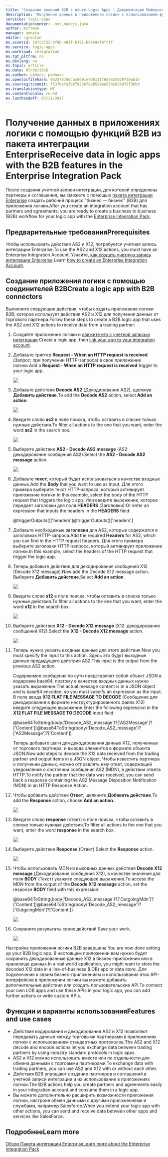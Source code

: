 ```yaml
---
title: "Создание решений B2B в Azure Logic Apps | Документация Майкрософт"
description: "Получение данных в приложениях логики с использованием функций B2B из пакета интеграции Enterprise"
services: logic-apps
documentationcenter: .net,nodejs,java
author: msftman
manager: anneta
editor: cgronlun
ms.assetid: 20fc3722-6f8b-402f-b391-b84e9df6fcff
ms.service: logic-apps
ms.workload: integration
ms.tgt_pltfrm: na
ms.devlang: na
ms.topic: article
ms.date: 07/08/2016
ms.author: LADocs; padmavc
ms.openlocfilehash: 0625787ddcbc0091e70b111f687e25929720ad15
ms.sourcegitcommit: f537befafb079256fba0529ee554c034d73f36b0
ms.translationtype: MT
ms.contentlocale: ru-RU
ms.lasthandoff: 07/11/2017
---
```

# <a name="receive-data-in-logic-apps-with-the-b2b-features-in-the-enterprise-integration-pack"></a><span data-ttu-id="a94ad-103">Получение данных в приложениях логики с помощью функций B2B из пакета интеграции Enterprise</span><span class="sxs-lookup"><span data-stu-id="a94ad-103">Receive data in logic apps with the B2B features in the Enterprise Integration Pack</span></span>

<span data-ttu-id="a94ad-104">После создания учетной записи интеграции, для которой определены партнеры и соглашения, вы сможете с помощью [пакета интеграции Enterprise](logic-apps-enterprise-integration-overview.md) создать рабочий процесс "бизнес — бизнес" (B2B) для приложения логики.</span><span class="sxs-lookup"><span data-stu-id="a94ad-104">After you create an integration account that has partners and agreements, you are ready to create a business to business (B2B) workflow for your logic app with the [Enterprise Integration Pack](logic-apps-enterprise-integration-overview.md).</span></span>

## <a name="prerequisites"></a><span data-ttu-id="a94ad-105">Предварительные требования</span><span class="sxs-lookup"><span data-stu-id="a94ad-105">Prerequisites</span></span>

<span data-ttu-id="a94ad-106">Чтобы использовать действия AS2 и X12, потребуется учетная запись интеграции Enterprise.</span><span class="sxs-lookup"><span data-stu-id="a94ad-106">To use the AS2 and X12 actions, you must have an Enterprise Integration Account.</span></span> <span data-ttu-id="a94ad-107">Узнайте, [как создать учетную запись интеграции Enterprise](../logic-apps/logic-apps-enterprise-integration-accounts.md).</span><span class="sxs-lookup"><span data-stu-id="a94ad-107">Learn [how to create an Enterprise Integration Account](../logic-apps/logic-apps-enterprise-integration-accounts.md).</span></span>

## <a name="create-a-logic-app-with-b2b-connectors"></a><span data-ttu-id="a94ad-108">Создание приложения логики с помощью соединителей B2B</span><span class="sxs-lookup"><span data-stu-id="a94ad-108">Create a logic app with B2B connectors</span></span>

<span data-ttu-id="a94ad-109">Выполните следующие действия, чтобы создать приложение логики B2B, которое использует действия AS2 и X12 для получения данных от торгового партнера.</span><span class="sxs-lookup"><span data-stu-id="a94ad-109">Follow these steps to create a B2B logic app that uses the AS2 and X12 actions to receive data from a trading partner:</span></span>

1. <span data-ttu-id="a94ad-110">Создайте приложение логики и [свяжите его с учетной записью интеграции](../logic-apps/logic-apps-enterprise-integration-accounts.md).</span><span class="sxs-lookup"><span data-stu-id="a94ad-110">Create a logic app, then [link your app to your integration account](../logic-apps/logic-apps-enterprise-integration-accounts.md).</span></span>

2. <span data-ttu-id="a94ad-111">Добавьте триггер **Request - When an HTTP request is received** (Запрос: при получении HTTP-запроса) в свое приложение логики.</span><span class="sxs-lookup"><span data-stu-id="a94ad-111">Add a **Request - When an HTTP request is received** trigger to your logic app.</span></span>

    ![](./media/logic-apps-enterprise-integration-b2b/flatfile-1.png)

3. <span data-ttu-id="a94ad-112">Добавьте действие **Decode AS2** (Декодирование AS2), щелкнув **Добавить действие**.</span><span class="sxs-lookup"><span data-stu-id="a94ad-112">To add the **Decode AS2** action, select **Add an action**.</span></span>

    ![](./media/logic-apps-enterprise-integration-b2b/transform-2.png)

4. <span data-ttu-id="a94ad-113">Введите слово **as2** в поле поиска, чтобы оставить в списке только нужные действия.</span><span class="sxs-lookup"><span data-stu-id="a94ad-113">To filter all actions to the one that you want, enter the word **as2** in the search box.</span></span>

    ![](./media/logic-apps-enterprise-integration-b2b/b2b-5.png)

5. <span data-ttu-id="a94ad-114">Выберите действие **AS2 - Decode AS2 message** (AS2: декодирование сообщений AS2).</span><span class="sxs-lookup"><span data-stu-id="a94ad-114">Select the **AS2 - Decode AS2 message** action.</span></span>

    ![](./media/logic-apps-enterprise-integration-b2b/b2b-6.png)

6. <span data-ttu-id="a94ad-115">Добавьте **текст**, который будет использоваться в качестве входных данных.</span><span class="sxs-lookup"><span data-stu-id="a94ad-115">Add the **Body** that you want to use as input.</span></span> <span data-ttu-id="a94ad-116">Для этого примера выберите текст HTTP-запроса, который активирует приложение логики.</span><span class="sxs-lookup"><span data-stu-id="a94ad-116">In this example, select the body of the HTTP request that triggers the logic app.</span></span> <span data-ttu-id="a94ad-117">Или введите выражение, которое передает заголовки для поля **HEADERS** (Заголовки):</span><span class="sxs-lookup"><span data-stu-id="a94ad-117">Or enter an expression that inputs the headers in the **HEADERS** field:</span></span>

    <span data-ttu-id="a94ad-118">@triggerOutputs()['headers']</span><span class="sxs-lookup"><span data-stu-id="a94ad-118">@triggerOutputs()['headers']</span></span>

7. <span data-ttu-id="a94ad-119">Добавьте необходимые **заголовки** для AS2, которые содержатся в заголовках HTTP-запроса.</span><span class="sxs-lookup"><span data-stu-id="a94ad-119">Add the required **Headers** for AS2, which you can find in the HTTP request headers.</span></span> <span data-ttu-id="a94ad-120">Для этого примера выберите заголовки HTTP-запроса, который активирует приложение логики.</span><span class="sxs-lookup"><span data-stu-id="a94ad-120">In this example, select the headers of the HTTP request that trigger the logic app.</span></span>

8. <span data-ttu-id="a94ad-121">Теперь добавьте действие для декодирования сообщений X12 (Decode X12 message).</span><span class="sxs-lookup"><span data-stu-id="a94ad-121">Now add the Decode X12 message action.</span></span> <span data-ttu-id="a94ad-122">Выберите **Добавить действие**.</span><span class="sxs-lookup"><span data-stu-id="a94ad-122">Select **Add an action**.</span></span>

    ![](./media/logic-apps-enterprise-integration-b2b/b2b-9.png)

9. <span data-ttu-id="a94ad-123">Введите слово **x12** в поле поиска, чтобы оставить в списке только нужные действия.</span><span class="sxs-lookup"><span data-stu-id="a94ad-123">To filter all actions to the one that you want, enter the word **x12** in the search box.</span></span>

    ![](./media/logic-apps-enterprise-integration-b2b/b2b-10.png)

10. <span data-ttu-id="a94ad-124">Выберите действие **X12 - Decode X12 message** (X12: декодирование сообщений X12).</span><span class="sxs-lookup"><span data-stu-id="a94ad-124">Select the **X12 - Decode X12 message** action.</span></span>

    ![](./media/logic-apps-enterprise-integration-b2b/b2b-as2message.png)

11. <span data-ttu-id="a94ad-125">Теперь нужно указать входные данные для этого действия.</span><span class="sxs-lookup"><span data-stu-id="a94ad-125">Now you must specify the input to this action.</span></span> <span data-ttu-id="a94ad-126">Здесь это будут выходные данные предыдущего действия AS2.</span><span class="sxs-lookup"><span data-stu-id="a94ad-126">This input is the output from the previous AS2 action.</span></span>

    <span data-ttu-id="a94ad-127">Содержимое сообщения по сути представляет собой объект JSON в кодировке base64, поэтому в качестве входных данных нужно указать выражение.</span><span class="sxs-lookup"><span data-stu-id="a94ad-127">The actual message content is in a JSON object and is base64 encoded, so you must specify an expression as the input.</span></span> 
    <span data-ttu-id="a94ad-128">В поле ввода **X12 FLAT FILE MESSAGE TO DECODE** (Сообщение для декодирования в формате неструктурированного файла X12) введите следующее выражение:</span><span class="sxs-lookup"><span data-stu-id="a94ad-128">Enter the following expression in the **X12 FLAT FILE MESSAGE TO DECODE** input field:</span></span>
    
    <span data-ttu-id="a94ad-129">@base64ToString(body('Decode_AS2_message')?['AS2Message']?['Content'])</span><span class="sxs-lookup"><span data-stu-id="a94ad-129">@base64ToString(body('Decode_AS2_message')?['AS2Message']?['Content'])</span></span>

    <span data-ttu-id="a94ad-130">Теперь добавьте шаги для декодирования данных X12, полученных от торгового партнера, и вывода элементов в формате объекта JSON.</span><span class="sxs-lookup"><span data-stu-id="a94ad-130">Now add steps to decode the X12 data received from the trading partner and output items in a JSON object.</span></span> 
    <span data-ttu-id="a94ad-131">Чтобы известить партнера о получении данных, можно отправлять ему ответ, содержащий уведомление о состоянии сообщения AS2 (MDN), в действии ответа HTTP.</span><span class="sxs-lookup"><span data-stu-id="a94ad-131">To notify the partner that the data was received, you can send back a response containing the AS2 Message Disposition Notification (MDN) in an HTTP Response Action.</span></span>

12. <span data-ttu-id="a94ad-132">Чтобы добавить действие **Ответ**, щелкните **Добавить действие**.</span><span class="sxs-lookup"><span data-stu-id="a94ad-132">To add the **Response** action, choose **Add an action**.</span></span>

    ![](./media/logic-apps-enterprise-integration-b2b/b2b-14.png)

13. <span data-ttu-id="a94ad-133">Введите слово **response** (ответ) в поле поиска, чтобы оставить в списке только нужные действия.</span><span class="sxs-lookup"><span data-stu-id="a94ad-133">To filter all actions to the one that you want, enter the word **response** in the search box.</span></span>

    ![](./media/logic-apps-enterprise-integration-b2b/b2b-15.png)

14. <span data-ttu-id="a94ad-134">Выберите действие **Response** (Ответ).</span><span class="sxs-lookup"><span data-stu-id="a94ad-134">Select the **Response** action.</span></span>

    ![](./media/logic-apps-enterprise-integration-b2b/b2b-16.png)

15. <span data-ttu-id="a94ad-135">Чтобы использовать MDN из выходных данных действия **Decode X12 message** (Декодирование сообщения X12), в качестве значения для поля **BODY** (Текст) укажите следующее выражение:</span><span class="sxs-lookup"><span data-stu-id="a94ad-135">To access the MDN from the output of the **Decode X12 message** action, set the response **BODY** field with this expression:</span></span>

    <span data-ttu-id="a94ad-136">@base64ToString(body('Decode_AS2_message')?['OutgoingMdn']?['Content'])</span><span class="sxs-lookup"><span data-stu-id="a94ad-136">@base64ToString(body('Decode_AS2_message')?['OutgoingMdn']?['Content'])</span></span>

    ![](./media/logic-apps-enterprise-integration-b2b/b2b-17.png)  

16. <span data-ttu-id="a94ad-137">Сохраните результаты своих действий.</span><span class="sxs-lookup"><span data-stu-id="a94ad-137">Save your work.</span></span>

    ![](./media/logic-apps-enterprise-integration-b2b/transform-5.png)  

<span data-ttu-id="a94ad-138">Настройка приложения логики B2B завершена.</span><span class="sxs-lookup"><span data-stu-id="a94ad-138">You are now done setting up your B2B logic app.</span></span> <span data-ttu-id="a94ad-139">В настоящем приложении вам нужно будет сохранить декодированные данные X12 в бизнес-приложении или в хранилище данных.</span><span class="sxs-lookup"><span data-stu-id="a94ad-139">In a real world application, you might want to store the decoded X12 data in a line-of-business (LOB) app or data store.</span></span> <span data-ttu-id="a94ad-140">Для подключения к своим бизнес-приложениям и использования этих API-интерфейсов в приложении логики вы можете добавить дополнительные действия или создать пользовательские API.</span><span class="sxs-lookup"><span data-stu-id="a94ad-140">To connect your own LOB apps and use these APIs in your logic app, you can add further actions or write custom APIs.</span></span>

## <a name="features-and-use-cases"></a><span data-ttu-id="a94ad-141">Функции и варианты использования</span><span class="sxs-lookup"><span data-stu-id="a94ad-141">Features and use cases</span></span>

* <span data-ttu-id="a94ad-142">Действия кодирования и декодирования AS2 и X12 позволяют передавать данные между торговыми партнерами в приложениях логики с использованием стандартных протоколов.</span><span class="sxs-lookup"><span data-stu-id="a94ad-142">The AS2 and X12 decode and encode actions let you exchange data between trading partners by using industry standard protocols in logic apps.</span></span>
* <span data-ttu-id="a94ad-143">AS2 и X12 можно использовать вместе или по отдельности для обмена данными с торговыми партнерами.</span><span class="sxs-lookup"><span data-stu-id="a94ad-143">To exchange data with trading partners, you can use AS2 and X12 with or without each other.</span></span>
* <span data-ttu-id="a94ad-144">Действия B2B упрощают создание партнеров и соглашений в учетной записи интеграции и их использование в приложениях логики.</span><span class="sxs-lookup"><span data-stu-id="a94ad-144">The B2B actions help you create partners and agreements easily in your integration account and consume them in a logic app.</span></span>
* <span data-ttu-id="a94ad-145">Вы можете дополнительно расширить возможности приложения логики, настроив обмен данными с другими приложениями и службами, например Salesforce.</span><span class="sxs-lookup"><span data-stu-id="a94ad-145">When you extend your logic app with other actions, you can send and receive data between other apps and services like SalesForce.</span></span>

## <a name="learn-more"></a><span data-ttu-id="a94ad-146">Подробнее</span><span class="sxs-lookup"><span data-stu-id="a94ad-146">Learn more</span></span>
[<span data-ttu-id="a94ad-147">Обзор Пакета интеграции Enterprise</span><span class="sxs-lookup"><span data-stu-id="a94ad-147">Learn more about the Enterprise Integration Pack</span></span>](logic-apps-enterprise-integration-overview.md)
